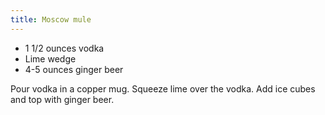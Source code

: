 ```yaml
---
title: Moscow mule
---
```


- 1 1/2 ounces vodka
- Lime wedge
- 4-5 ounces ginger beer

Pour vodka in a copper mug. Squeeze lime over the vodka. Add ice cubes and top with ginger beer.
